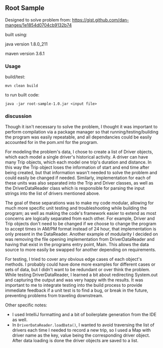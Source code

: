 ## Root Sample
Designed to solve problem from: https://gist.github.com/dan-manges/1e1854d0704cb9132b74

built using:

java version    1.8.0_211

maven version   3.6.1

### Usage
build/test:
 
 `mvn clean build`

to run built code:

`java -jar root-sample-1.0.jar <input file>`


### discussion

Though it isn't necessary to solve the problem, I thought it was important to perform compilation via a 
package manager so that running/testing/building the program was easily repeatable, and all dependancies could be easily
accounted for in the pom.xml for the program. 

For modeling the problem's data, I chose to create a list of Driver objects, which each model a single driver's 
historical activity. A driver can have many Trip objects, which each model one trip's duration and distance. In this way 
the Trip object loses the information of start and end time after being created, but that information wasn't needed to 
solve the problem and could easily be changed if needed. Similarly, implementation for each of these units was also 
separated into the Trip and Driver classes, as well as the DriverDataReader class which is responsible for parsing the 
input strings into the list of drivers mentioned above.     

The goal of these separations was to make my code modular, allowing for much more specific unit testing and 
troubleshooting while building the program; as well as making the code's framework easier to extend as most concerns 
are logically separated from each other. For example,  Driver and Trip objects don't need to be changed if we choose to 
change the program to accept times in AM/PM format instead of 24 hour, that implementation is only present in the 
DataReader. Another example of modularity I decided on was removing the file opening implementation  from 
DriverDataReader and having that exist in the programs entry point, Main. This allows the data source to more easily be 
swapped for another depending on requirements.    

For testing, I tried to cover any obvious edge cases of each object's methods. I probably could have done more examples 
for different cases or sets of data, but I didn't want to be redundant or over think the problem. While testing 
DriverDataReader, I learned a bit about redirecting System.out and capturing the output and was very happy with the 
results. It was important to me to integrate testing into the build process to provide immediate feedback if 
a unit test is to find a bug, or break in the future, preventing problems from traveling downstream.

Other specific notes:

 * I used IntelliJ formatting and a bit of boilerplate generation from the IDE as well. 
 * In `DriverDataReader.loadData()`, I wanted to avoid traversing the list of drivers each time I needed to record a 
        new trip, so I used a Map with driver name as the key, value being the corresponding driver object. After data 
        loading is done the driver objects are saved to a list.